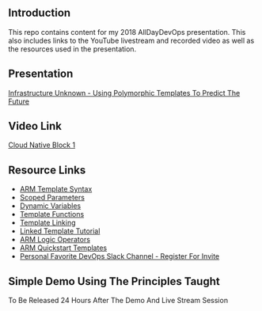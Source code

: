 ## Introduction
This repo contains content for my 2018 AllDayDevOps presentation. This also includes links to the YouTube livestream and recorded video as well as the resources used in the presentation.

## Presentation
[Infrastructure Unknown - Using Polymorphic Templates To Predict The Future](InfrastructureUnknown.pdf)

## Video Link
[Cloud Native Block 1](https://www.youtube.com/watch?v=lXU2GbstE_4&t=20m38s)

## Resource Links
* [ARM Template Syntax](https://docs.microsoft.com/en-us/azure/azure-resource-manager/resource-group-authoring-templates)
* [Scoped Parameters](https://docs.microsoft.com/en-us/azure/azure-resource-manager/resource-manager-templates-parameters)
* [Dynamic Variables](https://docs.microsoft.com/en-us/azure/azure-resource-manager/resource-manager-templates-variables)
* [Template Functions](https://docs.microsoft.com/en-us/azure/azure-resource-manager/resource-group-authoring-templates#functions)
* [Template Linking](https://docs.microsoft.com/en-us/azure/azure-resource-manager/resource-group-linked-templates)
* [Linked Template Tutorial](https://docs.microsoft.com/en-us/azure/azure-resource-manager/resource-manager-tutorial-create-linked-templates)
* [ARM Logic Operators](https://docs.microsoft.com/en-us/azure/azure-resource-manager/resource-group-template-functions)
* [ARM Quickstart Templates](https://github.com/Azure/azure-quickstart-templates)
* [Personal Favorite DevOps Slack Channel - Register For Invite](https://devopschat.co/register)

## Simple Demo Using The Principles Taught
To Be Released 24 Hours After The Demo And Live Stream Session
